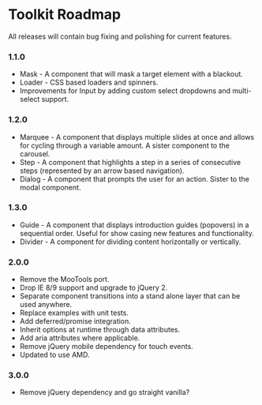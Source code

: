 # Toolkit Roadmap #

All releases will contain bug fixing and polishing for current features.

### 1.1.0 ###
* Mask - A component that will mask a target element with a blackout.
* Loader - CSS based loaders and spinners.
* Improvements for Input by adding custom select dropdowns and multi-select support.

### 1.2.0 ###
* Marquee - A component that displays multiple slides at once and allows for cycling through a variable amount. A sister component to the carousel.
* Step - A component that highlights a step in a series of consecutive steps (represented by an arrow based navigation).
* Dialog - A component that prompts the user for an action. Sister to the modal component.

### 1.3.0 ###
* Guide - A component that displays introduction guides (popovers) in a sequential order. Useful for show casing new features and functionality.
* Divider - A component for dividing content horizontally or vertically.

### 2.0.0 ###
* Remove the MooTools port.
* Drop IE 8/9 support and upgrade to jQuery 2.
* Separate component transitions into a stand alone layer that can be used anywhere.
* Replace examples with unit tests.
* Add deferred/promise integration.
* Inherit options at runtime through data attributes.
* Add aria attributes where applicable.
* Remove jQuery mobile dependency for touch events.
* Updated to use AMD.

### 3.0.0 ###
* Remove jQuery dependency and go straight vanilla?
